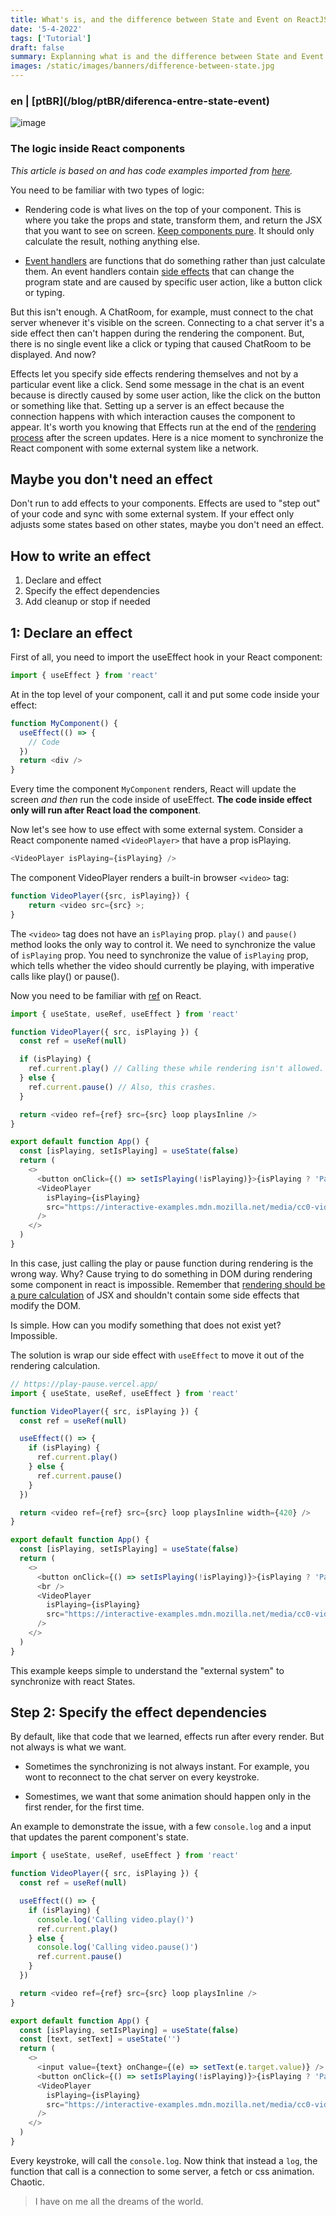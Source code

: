 ```yaml
---
title: What's is, and the difference between State and Event on ReactJS
date: '5-4-2022'
tags: ['Tutorial']
draft: false
summary: Explanning what is and the difference between State and Event on ReactJS
images: /static/images/banners/difference-between-state.jpg
---
```


<h3>en | [ptBR](/blog/ptBR/diferenca-entre-state-event)</h3>

![image](/static/images/banners/difference-between-state.jpg)

### The logic inside React components

_This article is based on and has code examples imported from [here](https://beta-reactjs-org-git-effects-fbopensource.vercel.app/learn/synchronizing-with-effects)._

You need to be familiar with two types of logic:

- Rendering code is what lives on the top of your component. This is where you take the props and state, transform them, and return the JSX that you want to see on screen. [Keep components pure](https://beta-reactjs-org-git-effects-fbopensource.vercel.app/learn/keeping-components-pure). It should only calculate the result, nothing anything else.

- [Event handlers](https://developer.mozilla.org/en-US/docs/Web/Events/Event_handlers) are functions that do something rather than just calculate them. An event handlers contain [side effects](<https://en.wikipedia.org/wiki/Side_effect_(computer_science)#>) that can change the program state and are caused by specific user action, like a button click or typing.

But this isn't enough. A ChatRoom, for example, must connect to the chat server whenever it's visible on the screen. Connecting to a chat server it's a side effect then can't happen during the rendering the component. But, there is no single event like a click or typing that caused ChatRoom to be displayed. And now?

Effects let you specify side effects rendering themselves and not by a particular event like a click. Send some message in the chat is an event because is directly caused by some user action, like the click on the button or something like that. Setting up a server is an effect because the connection happens with which interaction causes the component to appear. It's worth you knowing that Effects run at the end of the [rendering process](https://beta-reactjs-org-git-effects-fbopensource.vercel.app/learn/render-and-commit) after the screen updates. Here is a nice moment to synchronize the React component with some external system like a network.

## Maybe you don't need an effect

Don't run to add effects to your components. Effects are used to "step out" of your code and sync with some external system. If your effect only adjusts some states based on other states, maybe you don't need an effect.

## How to write an effect

1. Declare and effect
2. Specify the effect dependencies
3. Add cleanup or stop if needed

## 1: Declare an effect

First of all, you need to import the useEffect hook in your React component:

```js
import { useEffect } from 'react'
```

At in the top level of your component, call it and put some code inside your effect:

```js
function MyComponent() {
  useEffect(() => {
    // Code
  })
  return <div />
}
```

Every time the component `MyComponent` renders, React will update the screen _and then_ run the code inside of useEffect. **The code inside effect only will run after React load the component**.

Now let's see how to use effect with some external system. Consider a React componente named `<VideoPlayer>` that have a prop isPlaying.

```js
<VideoPlayer isPlaying={isPlaying} />
```

The component VideoPlayer renders a built-in browser `<video>` tag:

```js
function VideoPlayer({src, isPlaying}) {
    return <video src={src} >;
}
```

The `<video>` tag does not have an `isPlaying` prop. `play()` and `pause()` method looks the only way to control it. We need to synchronize the value of `isPlaying` prop. You need to synchronize the value of `isPlaying` prop, which tells whether the video should currently be playing, with imperative calls like play() or pause().

Now you need to be familiar with [ref](https://beta-reactjs-org-git-effects-fbopensource.vercel.app/learn/manipulating-the-dom-with-refs) on React.

```javascript
import { useState, useRef, useEffect } from 'react'

function VideoPlayer({ src, isPlaying }) {
  const ref = useRef(null)

  if (isPlaying) {
    ref.current.play() // Calling these while rendering isn't allowed.
  } else {
    ref.current.pause() // Also, this crashes.
  }

  return <video ref={ref} src={src} loop playsInline />
}

export default function App() {
  const [isPlaying, setIsPlaying] = useState(false)
  return (
    <>
      <button onClick={() => setIsPlaying(!isPlaying)}>{isPlaying ? 'Pause' : 'Play'}</button>
      <VideoPlayer
        isPlaying={isPlaying}
        src="https://interactive-examples.mdn.mozilla.net/media/cc0-videos/flower.mp4"
      />
    </>
  )
}
```

In this case, just calling the play or pause function during rendering is the wrong way. Why? Cause trying to do something in DOM during rendering some component in react is impossible. Remember that [rendering should be a pure calculation](https://beta-reactjs-org-git-effects-fbopensource.vercel.app/learn/keeping-components-pure) of JSX and shouldn't contain some side effects that modify the DOM.

Is simple. How can you modify something that does not exist yet? Impossible.

The solution is wrap our side effect with `useEffect` to move it out of the rendering calculation.

```javascript
// https://play-pause.vercel.app/
import { useState, useRef, useEffect } from 'react'

function VideoPlayer({ src, isPlaying }) {
  const ref = useRef(null)

  useEffect(() => {
    if (isPlaying) {
      ref.current.play()
    } else {
      ref.current.pause()
    }
  })

  return <video ref={ref} src={src} loop playsInline width={420} />
}

export default function App() {
  const [isPlaying, setIsPlaying] = useState(false)
  return (
    <>
      <button onClick={() => setIsPlaying(!isPlaying)}>{isPlaying ? 'Pause' : 'Play'}</button>{' '}
      <br />
      <VideoPlayer
        isPlaying={isPlaying}
        src="https://interactive-examples.mdn.mozilla.net/media/cc0-videos/flower.mp4"
      />
    </>
  )
}
```

This example keeps simple to understand the "external system" to synchronize with react States.

## Step 2: Specify the effect dependencies

By default, like that code that we learned, effects run after every render. But not always is what we want.

- Sometimes the synchronizing is not always instant. For example, you wont to reconnect to the chat server on every keystroke.

- Somestimes, we want that some animation should happen only in the first render, for the first time.

An example to demonstrate the issue, with a few `console.log` and a input that updates the parent component's state.

```js
import { useState, useRef, useEffect } from 'react'

function VideoPlayer({ src, isPlaying }) {
  const ref = useRef(null)

  useEffect(() => {
    if (isPlaying) {
      console.log('Calling video.play()')
      ref.current.play()
    } else {
      console.log('Calling video.pause()')
      ref.current.pause()
    }
  })

  return <video ref={ref} src={src} loop playsInline />
}

export default function App() {
  const [isPlaying, setIsPlaying] = useState(false)
  const [text, setText] = useState('')
  return (
    <>
      <input value={text} onChange={(e) => setText(e.target.value)} />
      <button onClick={() => setIsPlaying(!isPlaying)}>{isPlaying ? 'Pause' : 'Play'}</button>
      <VideoPlayer
        isPlaying={isPlaying}
        src="https://interactive-examples.mdn.mozilla.net/media/cc0-videos/flower.mp4"
      />
    </>
  )
}
```

Every keystroke, will call the `console.log`. Now think that instead a `log`, the function that call is a connection to some server, a fetch or css animation. Chaotic.

> I have on me all the dreams of the world.
